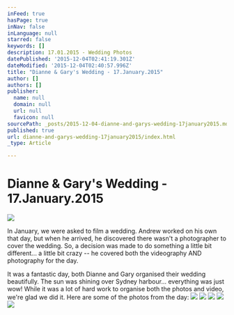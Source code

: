 ```yaml
---
inFeed: true
hasPage: true
inNav: false
inLanguage: null
starred: false
keywords: []
description: 17.01.2015 - Wedding Photos
datePublished: '2015-12-04T02:41:19.301Z'
dateModified: '2015-12-04T02:40:57.996Z'
title: "Dianne & Gary's Wedding - 17.January.2015"
author: []
authors: []
publisher:
  name: null
  domain: null
  url: null
  favicon: null
sourcePath: _posts/2015-12-04-dianne-and-garys-wedding-17january2015.md
published: true
url: dianne-and-garys-wedding-17january2015/index.html
_type: Article

---
```

# Dianne & Gary's Wedding - 17.January.2015
![](https://the-grid-user-content.s3-us-west-2.amazonaws.com/feed7a68-a0aa-4575-839a-00becd951e2f.jpg)

In January, we were asked to film a wedding. Andrew worked on his own that day, but when he arrived, he discovered there wasn't a photographer to cover the wedding. So, a decision was made to do something a little bit different... a little bit crazy -- he covered both the videography AND photography for the day.

It was a fantastic day, both Dianne and Gary organised their wedding beautifully. The sun was shining over Sydney harbour... everything was just wow! While it was a lot of hard work to organise both the photos and video, we're glad we did it. Here are some of the photos from the day:
![](https://the-grid-user-content.s3-us-west-2.amazonaws.com/2786f702-c9df-41af-8c63-81f0e2373ce9.jpg)
![](https://the-grid-user-content.s3-us-west-2.amazonaws.com/1a69c5d2-d06f-4f67-91e0-24a46c209b63.jpg)
![](https://the-grid-user-content.s3-us-west-2.amazonaws.com/c4364e6f-72af-4e2b-bcea-8878f0fa328a.jpg)
![](https://the-grid-user-content.s3-us-west-2.amazonaws.com/33056136-10fb-40f3-87eb-e0223412d3a6.jpg)
![](https://the-grid-user-content.s3-us-west-2.amazonaws.com/3c14fe99-663d-4605-a680-7f399cc45698.jpg)